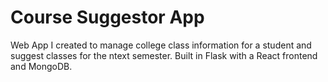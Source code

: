 # Course Suggestor App

Web App I created to manage college class information for a student and suggest classes for the ntext semester. Built in Flask with a React frontend and MongoDB.
